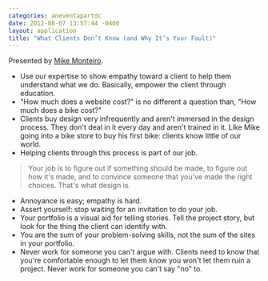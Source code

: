 ```yaml
---
categories: aneventapartdc
date: 2012-08-07 13:57:44 -0400
layout: application
title: "What Clients Don’t Know (and Why It’s Your Fault)"
---
```


Presented by [Mike Monteiro](http://mikemonteiro.com/).

- Use our expertise to show empathy toward a client to help them understand what we do. Basically, empower the client through education.
- "How much does a website cost?" is no different a question than, "How much does a bike cost?"
- Clients buy design very infrequently and aren't immersed in the design process. They don't deal in it every day and aren't trained in it. Like Mike going into a bike store to buy his first bike: clients know little of our world.
- Helping clients through this process is part of our job.

> Your job is to figure out if something should be made, to figure out how it's made, and to convince someone that you've made the right choices. That's what design is.

- Annoyance is easy; empathy is hard.
- Assert yourself: stop waiting for an invitation to do your job.
- Your portfolio is a visual aid for telling stories. Tell the project story, but look for the thing the client can identify with.
- You are the sum of your problem-solving skills, not the sum of the sites in your portfolio.
- Never work for someone you can't argue with. Clients need to know that you're comfortable enough to let them know you won't let them ruin a project. Never work for someone you can't say "no" to.